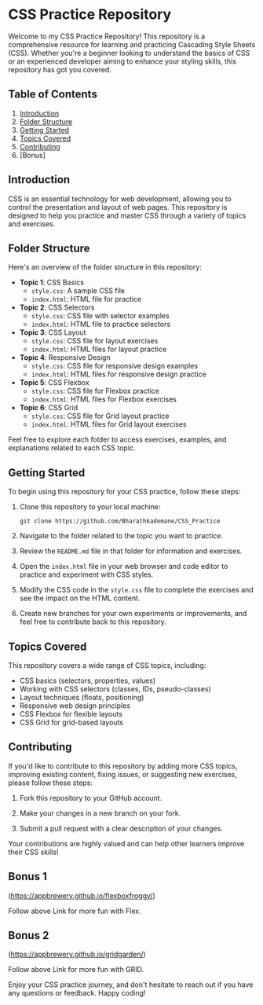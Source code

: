 # CSS Practice Repository

Welcome to my CSS Practice Repository! This repository is a comprehensive resource for learning and practicing Cascading Style Sheets (CSS). Whether you're a beginner looking to understand the basics of CSS or an experienced developer aiming to enhance your styling skills, this repository has got you covered.

## Table of Contents

1. [Introduction](#introduction)
2. [Folder Structure](#folder-structure)
3. [Getting Started](#getting-started)
4. [Topics Covered](#topics-covered)
5. [Contributing](#contributing)
6. [Bonus]

## Introduction

CSS is an essential technology for web development, allowing you to control the presentation and layout of web pages. This repository is designed to help you practice and master CSS through a variety of topics and exercises.

## Folder Structure

Here's an overview of the folder structure in this repository:

- **Topic 1**: CSS Basics
  - `style.css`: A sample CSS file
  - `index.html`: HTML file for practice
- **Topic 2**: CSS Selectors
  - `style.css`: CSS file with selector examples
  - `index.html`: HTML file to practice selectors
- **Topic 3**: CSS Layout
  - `style.css`: CSS file for layout exercises
  - `index.html`: HTML files for layout practice
- **Topic 4**: Responsive Design
  - `style.css`: CSS file for responsive design examples
  - `index.html`: HTML files for responsive design practice
- **Topic 5**: CSS Flexbox
  - `style.css`: CSS file for Flexbox practice
  - `index.html`: HTML files for Flexbox exercises
- **Topic 6**: CSS Grid
  - `style.css`: CSS file for Grid layout practice
  - `index.html`: HTML files for Grid layout exercises

Feel free to explore each folder to access exercises, examples, and explanations related to each CSS topic.

## Getting Started

To begin using this repository for your CSS practice, follow these steps:

1. Clone this repository to your local machine:

   ```shell
   git clone https://github.com/Bharathkademane/CSS_Practice
   ```

2. Navigate to the folder related to the topic you want to practice.

3. Review the `README.md` file in that folder for information and exercises.

4. Open the `index.html` file in your web browser and code editor to practice and experiment with CSS styles.

5. Modify the CSS code in the `style.css` file to complete the exercises and see the impact on the HTML content.

6. Create new branches for your own experiments or improvements, and feel free to contribute back to this repository.

## Topics Covered

This repository covers a wide range of CSS topics, including:

- CSS basics (selectors, properties, values)
- Working with CSS selectors (classes, IDs, pseudo-classes)
- Layout techniques (floats, positioning)
- Responsive web design principles
- CSS Flexbox for flexible layouts
- CSS Grid for grid-based layouts

## Contributing

If you'd like to contribute to this repository by adding more CSS topics, improving existing content, fixing issues, or suggesting new exercises, please follow these steps:

1. Fork this repository to your GitHub account.

2. Make your changes in a new branch on your fork.

3. Submit a pull request with a clear description of your changes.

Your contributions are highly valued and can help other learners improve their CSS skills!

## Bonus 1

(https://appbrewery.github.io/flexboxfroggy/)

Follow above Link for more fun with Flex.

## Bonus 2

(https://appbrewery.github.io/gridgarden/) 

Follow above Link for more fun with GRID.


Enjoy your CSS practice journey, and don't hesitate to reach out if you have any questions or feedback. Happy coding!
